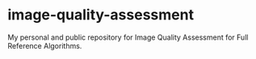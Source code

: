 # image-quality-assessment
My personal and public repository for Image Quality Assessment for Full Reference Algorithms.
